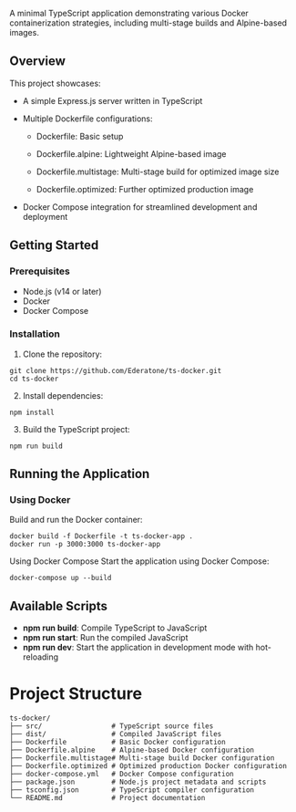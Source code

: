 A minimal TypeScript application demonstrating various Docker containerization strategies, including multi-stage builds and Alpine-based images.

## Overview
This project showcases:

- A simple Express.js server written in TypeScript

- Multiple Dockerfile configurations:

    - Dockerfile: Basic setup

    - Dockerfile.alpine: Lightweight Alpine-based image

    - Dockerfile.multistage: Multi-stage build for optimized image size

    - Dockerfile.optimized: Further optimized production image

- Docker Compose integration for streamlined development and deployment

## Getting Started
### Prerequisites
- Node.js (v14 or later)
- Docker
- Docker Compose
### Installation
1. Clone the repository:
```
git clone https://github.com/Ederatone/ts-docker.git
cd ts-docker
```
2. Install dependencies:
```
npm install
```
3. Build the TypeScript project:
```
npm run build
```
## Running the Application
### Using Docker
Build and run the Docker container:
```
docker build -f Dockerfile -t ts-docker-app .
docker run -p 3000:3000 ts-docker-app
```
Using Docker Compose
Start the application using Docker Compose:
```
docker-compose up --build
```
## Available Scripts
- **npm run build**: Compile TypeScript to JavaScript
- **npm run start**: Run the compiled JavaScript
- **npm run dev**: Start the application in development mode with hot-reloading
# Project Structure
```
ts-docker/
├── src/                 # TypeScript source files
├── dist/                # Compiled JavaScript files
├── Dockerfile           # Basic Docker configuration
├── Dockerfile.alpine    # Alpine-based Docker configuration
├── Dockerfile.multistage# Multi-stage build Docker configuration
├── Dockerfile.optimized # Optimized production Docker configuration
├── docker-compose.yml   # Docker Compose configuration
├── package.json         # Node.js project metadata and scripts
├── tsconfig.json        # TypeScript compiler configuration
└── README.md            # Project documentation
```